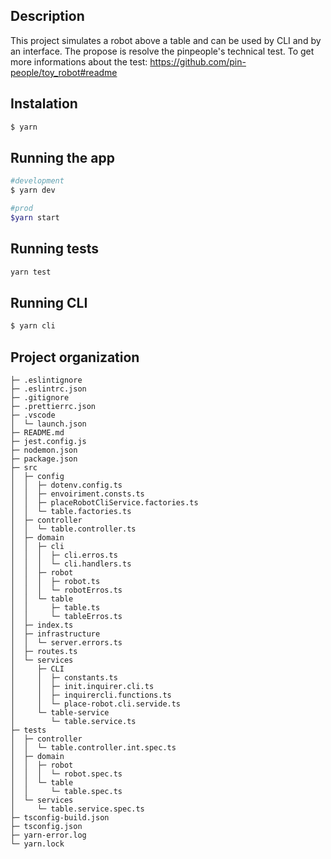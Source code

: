 ## Description
This project simulates a robot above a table and can be used by CLI and by an interface. The propose is resolve the pinpeople's technical test. To get more informations about the test: https://github.com/pin-people/toy_robot#readme

## Instalation

```bash
$ yarn
```

## Running the app
```bash
#development
$ yarn dev

#prod
$yarn start
```

## Running tests
```bash
yarn test
```

## Running CLI
```bash
$ yarn cli
```

## Project organization
```
├─ .eslintignore
├─ .eslintrc.json
├─ .gitignore
├─ .prettierrc.json
├─ .vscode
│  └─ launch.json
├─ README.md
├─ jest.config.js
├─ nodemon.json
├─ package.json
├─ src
│  ├─ config
│  │  ├─ dotenv.config.ts
│  │  ├─ envoiriment.consts.ts
│  │  ├─ placeRobotCliService.factories.ts
│  │  └─ table.factories.ts
│  ├─ controller
│  │  └─ table.controller.ts
│  ├─ domain
│  │  ├─ cli
│  │  │  ├─ cli.erros.ts
│  │  │  └─ cli.handlers.ts
│  │  ├─ robot
│  │  │  ├─ robot.ts
│  │  │  └─ robotErros.ts
│  │  └─ table
│  │     ├─ table.ts
│  │     └─ tableErros.ts
│  ├─ index.ts
│  ├─ infrastructure
│  │  └─ server.errors.ts
│  ├─ routes.ts
│  └─ services
│     ├─ CLI
│     │  ├─ constants.ts
│     │  ├─ init.inquirer.cli.ts
│     │  ├─ inquirercli.functions.ts
│     │  └─ place-robot.cli.servide.ts
│     └─ table-service
│        └─ table.service.ts
├─ tests
│  ├─ controller
│  │  └─ table.controller.int.spec.ts
│  ├─ domain
│  │  ├─ robot
│  │  │  └─ robot.spec.ts
│  │  └─ table
│  │     └─ table.spec.ts
│  └─ services
│     └─ table.service.spec.ts
├─ tsconfig-build.json
├─ tsconfig.json
├─ yarn-error.log
└─ yarn.lock

```
